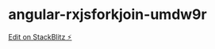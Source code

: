 # angular-rxjsforkjoin-umdw9r

[Edit on StackBlitz ⚡️](https://stackblitz.com/edit/angular-rxjsforkjoin-umdw9r)
